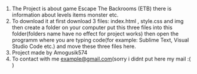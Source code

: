 1. The Project is about game Escape The Backrooms (ETB) there is information about levels items monster etc.
2. To download it at first download 3 files: index.html , style.css and img then create a folder on your computer put this three files into this folder(folders name have no effect for project works) then open the programm where you are typing code(for example: Sublime Text, Visual Studio Code etc.) and move these three files here.
3. Project made by Amogusik574
4. To contact with me example@gmail.com(sorry i didnt put here my mail :( )
